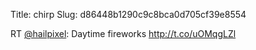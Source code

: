 Title: chirp
Slug: d86448b1290c9c8bca0d705cf39e8554

RT <a href="http://twitter.com/hailpixel">@hailpixel</a>: Daytime fireworks <a href="http://t.co/uOMqgLZl">http://t.co/uOMqgLZl</a>
